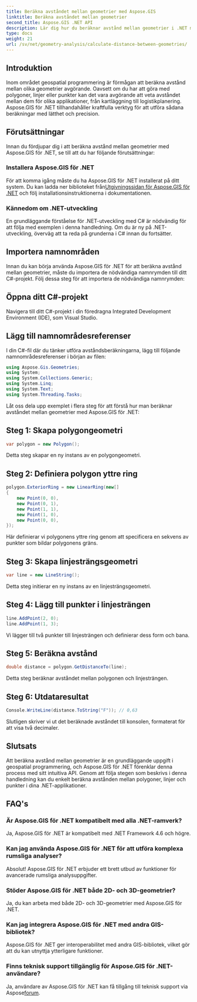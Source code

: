 ```yaml
---
title: Beräkna avståndet mellan geometrier med Aspose.GIS
linktitle: Beräkna avståndet mellan geometrier
second_title: Aspose.GIS .NET API
description: Lär dig hur du beräknar avstånd mellan geometrier i .NET med Aspose.GIS. Steg-för-steg guide med kodexempel. Förbättra dina geospatiala applikationer.
type: docs
weight: 21
url: /sv/net/geometry-analysis/calculate-distance-between-geometries/
---
```

## Introduktion
Inom området geospatial programmering är förmågan att beräkna avstånd mellan olika geometrier avgörande. Oavsett om du har att göra med polygoner, linjer eller punkter kan det vara avgörande att veta avståndet mellan dem för olika applikationer, från kartläggning till logistikplanering. Aspose.GIS för .NET tillhandahåller kraftfulla verktyg för att utföra sådana beräkningar med lätthet och precision.
## Förutsättningar
Innan du fördjupar dig i att beräkna avstånd mellan geometrier med Aspose.GIS för .NET, se till att du har följande förutsättningar:
### Installera Aspose.GIS för .NET
 För att komma igång måste du ha Aspose.GIS för .NET installerat på ditt system. Du kan ladda ner biblioteket från[Utgivningssidan för Aspose.GIS för .NET](https://releases.aspose.com/gis/net/) och följ installationsinstruktionerna i dokumentationen.
### Kännedom om .NET-utveckling
En grundläggande förståelse för .NET-utveckling med C# är nödvändig för att följa med exemplen i denna handledning. Om du är ny på .NET-utveckling, överväg att ta reda på grunderna i C# innan du fortsätter.

## Importera namnområden
Innan du kan börja använda Aspose.GIS för .NET för att beräkna avstånd mellan geometrier, måste du importera de nödvändiga namnrymden till ditt C#-projekt. Följ dessa steg för att importera de nödvändiga namnrymden:
## Öppna ditt C#-projekt
Navigera till ditt C#-projekt i din föredragna Integrated Development Environment (IDE), som Visual Studio.
## Lägg till namnområdesreferenser
I din C#-fil där du tänker utföra avståndsberäkningarna, lägg till följande namnområdesreferenser i början av filen:
```csharp
using Aspose.Gis.Geometries;
using System;
using System.Collections.Generic;
using System.Linq;
using System.Text;
using System.Threading.Tasks;
```

Låt oss dela upp exemplet i flera steg för att förstå hur man beräknar avståndet mellan geometrier med Aspose.GIS för .NET:
## Steg 1: Skapa polygongeometri
```csharp
var polygon = new Polygon();
```
Detta steg skapar en ny instans av en polygongeometri.
## Steg 2: Definiera polygon yttre ring
```csharp
polygon.ExteriorRing = new LinearRing(new[]
{
    new Point(0, 0),
    new Point(0, 1),
    new Point(1, 1),
    new Point(1, 0),
    new Point(0, 0),
});
```
Här definierar vi polygonens yttre ring genom att specificera en sekvens av punkter som bildar polygonens gräns.
## Steg 3: Skapa linjesträngsgeometri
```csharp
var line = new LineString();
```
Detta steg initierar en ny instans av en linjesträngsgeometri.
## Steg 4: Lägg till punkter i linjesträngen
```csharp
line.AddPoint(2, 0);
line.AddPoint(1, 3);
```
Vi lägger till två punkter till linjesträngen och definierar dess form och bana.
## Steg 5: Beräkna avstånd
```csharp
double distance = polygon.GetDistanceTo(line);
```
Detta steg beräknar avståndet mellan polygonen och linjesträngen.
## Steg 6: Utdataresultat
```csharp
Console.WriteLine(distance.ToString("F")); // 0,63
```
Slutligen skriver vi ut det beräknade avståndet till konsolen, formaterat för att visa två decimaler.

## Slutsats
Att beräkna avstånd mellan geometrier är en grundläggande uppgift i geospatial programmering, och Aspose.GIS för .NET förenklar denna process med sitt intuitiva API. Genom att följa stegen som beskrivs i denna handledning kan du enkelt beräkna avstånden mellan polygoner, linjer och punkter i dina .NET-applikationer.
## FAQ's
### Är Aspose.GIS för .NET kompatibelt med alla .NET-ramverk?
Ja, Aspose.GIS för .NET är kompatibelt med .NET Framework 4.6 och högre.
### Kan jag använda Aspose.GIS för .NET för att utföra komplexa rumsliga analyser?
Absolut! Aspose.GIS för .NET erbjuder ett brett utbud av funktioner för avancerade rumsliga analysuppgifter.
### Stöder Aspose.GIS för .NET både 2D- och 3D-geometrier?
Ja, du kan arbeta med både 2D- och 3D-geometrier med Aspose.GIS för .NET.
### Kan jag integrera Aspose.GIS för .NET med andra GIS-bibliotek?
Aspose.GIS för .NET ger interoperabilitet med andra GIS-bibliotek, vilket gör att du kan utnyttja ytterligare funktioner.
### Finns teknisk support tillgänglig för Aspose.GIS för .NET-användare?
 Ja, användare av Aspose.GIS för .NET kan få tillgång till teknisk support via Aspose[forum](https://forum.aspose.com/c/gis/33).